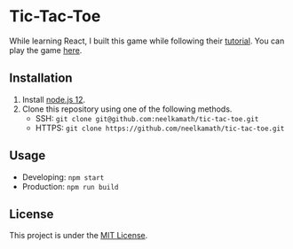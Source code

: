# Tic-Tac-Toe

While learning React, I built this game while following their [tutorial](https://reactjs.org/tutorial/tutorial.html). You can play the game [here](https://tic-tac-toe-react-tutorial.netlify.com/).

## Installation

1. Install [node.js 12](https://nodejs.org/en/download/).
1. Clone this repository using one of the following methods.
    - SSH: `git clone git@github.com:neelkamath/tic-tac-toe.git`
    - HTTPS: `git clone https://github.com/neelkamath/tic-tac-toe.git`
    
## Usage

- Developing: `npm start`
- Production: `npm run build`

## License

This project is under the [MIT License](LICENSE).
